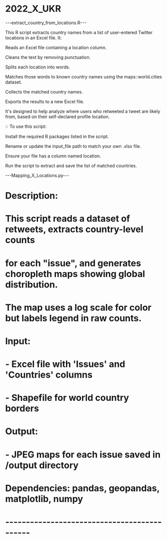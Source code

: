 # 2022_X_UKR

---extract_country_from_locations.R---

This R script extracts country names from a list of user-entered Twitter locations in an Excel file. It:

Reads an Excel file containing a location column.

Cleans the text by removing punctuation.

Splits each location into words.

Matches those words to known country names using the maps::world.cities dataset.

Collects the matched country names.

Exports the results to a new Excel file.

It's designed to help analyze where users who retweeted a tweet are likely from, based on their self-declared profile location.

💡 To use this script:

Install the required R packages listed in the script.

Rename or update the input_file path to match your own .xlsx file.

Ensure your file has a column named location.

Run the script to extract and save the list of matched countries.

---Mapping_X_Locations.py---
# Description:
# This script reads a dataset of retweets, extracts country-level counts
# for each "issue", and generates choropleth maps showing global distribution.
# The map uses a log scale for color but labels legend in raw counts.
#
# Input:
#   - Excel file with 'Issues' and 'Countries' columns
#   - Shapefile for world country borders
#
# Output:
#   - JPEG maps for each issue saved in /output directory
#
# Dependencies: pandas, geopandas, matplotlib, numpy
# --------------------------------------------

